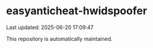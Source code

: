 # easyanticheat-hwidspoofer

Last updated: 2025-06-20 17:09:47

This repository is automatically maintained.
